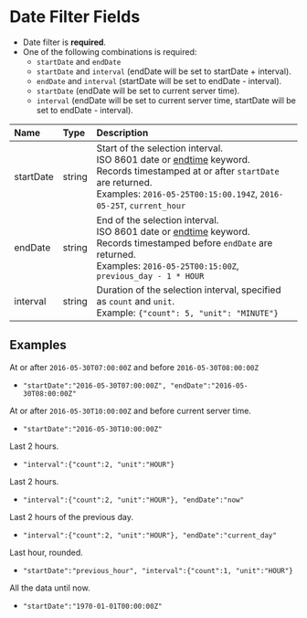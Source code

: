 # Date Filter Fields

* Date filter is **required**. 
* One of the following combinations is required:
  - `startDate` and `endDate`
  - `startDate` and `interval` (endDate will be set to startDate + interval).
  - `endDate` and `interval` (startDate will be set to endDate - interval).
  - `startDate` (endDate will be set to current server time).
  - `interval` (endDate will be set to current server time, startDate will be set to endDate - interval).

| **Name** | **Type** | **Description** |
|:---|:---|:---|
|startDate|	string | Start of the selection interval. <br>ISO 8601 date or [endtime](/end-time-syntax.md) keyword.<br>Records timestamped at or after `startDate` are returned.<br>Examples: `2016-05-25T00:15:00.194Z`, `2016-05-25T`, `current_hour` |
| endDate |	string | End of the selection interval. <br>ISO 8601 date or [endtime](/end-time-syntax.md) keyword.<br>Records timestamped before `endDate` are returned.<br>Examples: `2016-05-25T00:15:00Z`, `previous_day - 1 * HOUR`|
| interval|	string | Duration of the selection interval, specified as `count` and `unit`. <br>Example: `{"count": 5, "unit": "MINUTE"}`|

## Examples

At or after `2016-05-30T07:00:00Z` and before `2016-05-30T08:00:00Z`

- `"startDate":"2016-05-30T07:00:00Z", "endDate":"2016-05-30T08:00:00Z"`

At or after `2016-05-30T10:00:00Z` and before current server time.

- `"startDate":"2016-05-30T10:00:00Z"`

Last 2 hours.

- `"interval":{"count":2, "unit":"HOUR"}`

Last 2 hours.

- `"interval":{"count":2, "unit":"HOUR"}, "endDate":"now"`

Last 2 hours of the previous day.

- `"interval":{"count":2, "unit":"HOUR"}, "endDate":"current_day"`

Last hour, rounded.

- `"startDate":"previous_hour", "interval":{"count":1, "unit":"HOUR"}`

All the data until now.

- `"startDate":"1970-01-01T00:00:00Z"`



